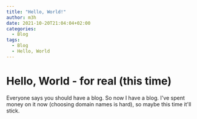 ```yaml
---
title: "Hello, World!"
author: m3h
date: 2021-10-20T21:04:04+02:00
categories:
  - Blog
tags:
  - Blog
  - Hello, World
---
```


Hello, World - for real (this time)
===================================

Everyone says you should have a blog. So now I have a blog.
I've spent money on it now (choosing domain names is hard), so maybe
this time it'll stick.

